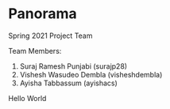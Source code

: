 # Panorama
Spring 2021 Project Team

Team Members:
1. Suraj Ramesh Punjabi (surajp28)
2. Vishesh Wasudeo Dembla (visheshdembla)
3. Ayisha Tabbassum (ayishacs)

Hello World
